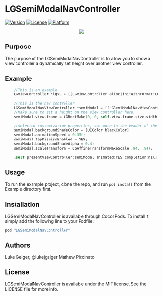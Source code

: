 # LGSemiModalNavController

[![Version](https://img.shields.io/cocoapods/v/LGSemiModalNavController.svg?style=flat)](http://cocoapods.org/pods/LGSemiModalNavController)
[![License](https://img.shields.io/cocoapods/l/LGSemiModalNavController.svg?style=flat)](http://cocoapods.org/pods/LGSemiModalNavController)
[![Platform](https://img.shields.io/cocoapods/p/LGSemiModalNavController.svg?style=flat)](http://cocoapods.org/pods/LGSemiModalNavController)

<p align="center">
  <img src="https://raw.githubusercontent.com/lukegeiger/LGSemiModalNavController/master/lukegeiger-semi-modal.gif">
</p>

## Purpose

The purpose of the LGSemiModalNavController is to allow you to show a view controller a dynamically set height over another view controller.

## Example
```objective-c
    //This is an example.
    LGViewController *lgVC = [[LGViewController alloc]initWithFormat:LGViewControllerFormatGoBack
    
    //This is the nav controller
    LGSemiModalNavViewController *semiModal = [[LGSemiModalNavViewController alloc]initWithRootViewController:lgVC];
    //Make sure to set a height on the view controller here.
    semiModal.view.frame = CGRectMake(0, 0, self.view.frame.size.width, 400);
    
    //Selected customization properties, see more in the header of the LGSemiModalNavViewController
    semiModal.backgroundShadeColor = [UIColor blackColor];
    semiModal.animationSpeed = 0.35f;
    semiModal.tapDismissEnabled = YES;
    semiModal.backgroundShadeAlpha = 0.4;
    semiModal.scaleTransform = CGAffineTransformMakeScale(.94, .94);
    
    [self presentViewController:semiModal animated:YES completion:nil];

```

## Usage

To run the example project, clone the repo, and run `pod install` from the Example directory first.


## Installation

LGSemiModalNavController is available through [CocoaPods](http://cocoapods.org). To install
it, simply add the following line to your Podfile:

```ruby
pod "LGSemiModalNavController"
```

## Authors

Luke Geiger, @lukejgeiger
Mathew Piccinato

## License

LGSemiModalNavController is available under the MIT license. See the LICENSE file for more info.
